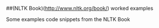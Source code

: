 ##(NLTK Book)(http://www.nltk.org/book/) worked examples

Some examples code snippets from the NLTK Book



